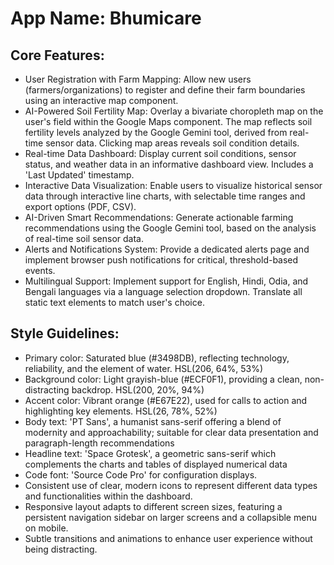 # **App Name**: Bhumicare

## Core Features:

- User Registration with Farm Mapping: Allow new users (farmers/organizations) to register and define their farm boundaries using an interactive map component.
- AI-Powered Soil Fertility Map: Overlay a bivariate choropleth map on the user's field within the Google Maps component. The map reflects soil fertility levels analyzed by the Google Gemini tool, derived from real-time sensor data. Clicking map areas reveals soil condition details.
- Real-time Data Dashboard: Display current soil conditions, sensor status, and weather data in an informative dashboard view. Includes a 'Last Updated' timestamp.
- Interactive Data Visualization: Enable users to visualize historical sensor data through interactive line charts, with selectable time ranges and export options (PDF, CSV).
- AI-Driven Smart Recommendations: Generate actionable farming recommendations using the Google Gemini tool, based on the analysis of real-time soil sensor data.
- Alerts and Notifications System: Provide a dedicated alerts page and implement browser push notifications for critical, threshold-based events.
- Multilingual Support: Implement support for English, Hindi, Odia, and Bengali languages via a language selection dropdown.  Translate all static text elements to match user's choice.

## Style Guidelines:

- Primary color: Saturated blue (#3498DB), reflecting technology, reliability, and the element of water. HSL(206, 64%, 53%)
- Background color: Light grayish-blue (#ECF0F1), providing a clean, non-distracting backdrop. HSL(200, 20%, 94%)
- Accent color: Vibrant orange (#E67E22), used for calls to action and highlighting key elements.  HSL(26, 78%, 52%)
- Body text: 'PT Sans', a humanist sans-serif offering a blend of modernity and approachability; suitable for clear data presentation and paragraph-length recommendations
- Headline text: 'Space Grotesk', a geometric sans-serif which complements the charts and tables of displayed numerical data
- Code font: 'Source Code Pro' for configuration displays.
- Consistent use of clear, modern icons to represent different data types and functionalities within the dashboard.
- Responsive layout adapts to different screen sizes, featuring a persistent navigation sidebar on larger screens and a collapsible menu on mobile.
- Subtle transitions and animations to enhance user experience without being distracting.